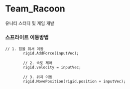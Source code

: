 # Team_Racoon
유니티 스터디 및 게임 개발 

### 스프라이트 이동방법 

```
// 1. 힘을 줘서 이동 
        rigid.AddForce(inputVec);

        // 2. 속도 제어 
        rigid.velocity = inputVec;

        // 3. 위치 이동 
        rigid.MovePosition(rigid.position + inputVec);
```
